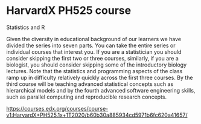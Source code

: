 # HarvardX PH525 course
Statistics and R

Given the diversity in educational background of our learners we have divided the series into seven parts. You can take the entire series or individual courses that interest you. If you are a statistician you should consider skipping the first two or three courses, similarly, if you are a biologist, you should consider skipping some of the introductory biology lectures. Note that the statistics and programming aspects of the class ramp up in difficulty relatively quickly across the first three courses. By the third course will be teaching advanced statistical concepts such as hierarchical models and by the fourth advanced software engineering skills, such as parallel computing and reproducible research concepts.

https://courses.edx.org/courses/course-v1:HarvardX+PH525.1x+1T2020/b60b30a885934cd5971b6fc620a41657/

